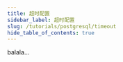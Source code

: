 ```yaml
---
title: 超时配置
sidebar_label: 超时配置
slug: /tutorials/postgresql/timeout
hide_table_of_contents: true
---
```

balala...